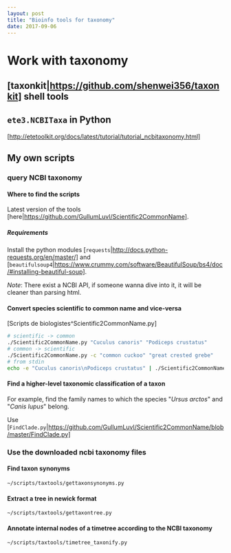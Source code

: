 ```yaml
---
layout: post
title: "Bioinfo tools for taxonomy"
date: 2017-09-06
---
```



# Work with taxonomy

## [taxonkit|https://github.com/shenwei356/taxonkit] shell tools

## `ete3.NCBITaxa` in Python

[http://etetoolkit.org/docs/latest/tutorial/tutorial_ncbitaxonomy.html]

## My own scripts

### query NCBI taxonomy

#### Where to find the scripts

Latest version of the tools [here|https://github.com/GullumLuvl/Scientific2CommonName].

##### Requirements

Install the python modules [`requests`|http://docs.python-requests.org/en/master/] and [`beautifulsoup4`|https://www.crummy.com/software/BeautifulSoup/bs4/doc/#installing-beautiful-soup].

*Note*: There exist a NCBI API, if someone wanna dive into it, it will be cleaner than parsing html.

#### Convert species scientific to common name and vice-versa

[Scripts de biologistes^Scientific2CommonName.py]

```bash
# scientific -> common
./Scientific2CommonName.py "Cuculus canoris" "Podiceps crustatus"
# common -> scientific
./Scientific2CommonName.py -c "common cuckoo" "great crested grebe"
# from stdin
echo -e "Cuculus canoris\nPodiceps crustatus" | ./Scientific2CommonName.py 
```

#### Find a higher-level taxonomic classification of a taxon

For example, find the family names to which the species "_Ursus arctos_" and "_Canis lupus_" belong.

Use [`FindClade.py`|https://github.com/GullumLuvl/Scientific2CommonName/blob/master/FindClade.py]

### Use the downloaded ncbi taxonomy files

#### Find taxon synonyms

`~/scripts/taxtools/gettaxonsynonyms.py`

#### Extract a tree in newick format

`~/scripts/taxtools/gettaxontree.py`

#### Annotate internal nodes of a timetree according to the NCBI taxonomy

`~/scripts/taxtools/timetree_taxonify.py`


